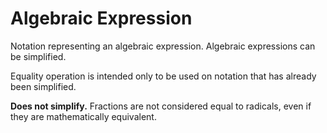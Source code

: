 # Algebraic Expression

Notation representing an algebraic expression. Algebraic expressions can be simplified.

<div class="warning">

Equality operation is intended only to be used on notation that has already been simplified.

**Does not simplify.** Fractions are not considered equal to radicals, even if they are mathematically equivalent.

</div>
